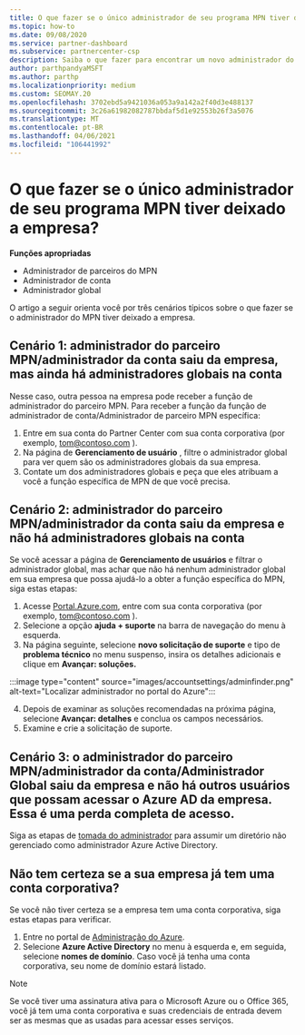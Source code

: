 ```yaml
---
title: O que fazer se o único administrador de seu programa MPN tiver deixado a empresa?
ms.topic: how-to
ms.date: 09/08/2020
ms.service: partner-dashboard
ms.subservice: partnercenter-csp
description: Saiba o que fazer para encontrar um novo administrador do MPN ou obter ajuda do administrador global da sua empresa. Além disso, saiba como adicionar um novo administrador global do Partner Center.
author: parthpandyaMSFT
ms.author: parthp
ms.localizationpriority: medium
ms.custom: SEOMAY.20
ms.openlocfilehash: 3702ebd5a9421036a053a9a142a2f40d3e488137
ms.sourcegitcommit: 3c26a61982082787bbdaf5d1e92553b26f3a5076
ms.translationtype: MT
ms.contentlocale: pt-BR
ms.lasthandoff: 04/06/2021
ms.locfileid: "106441992"
---
```

# <a name="what-to-do-if-the-only-admin-for-your-mpn-program-has-left-the-company"></a>O que fazer se o único administrador de seu programa MPN tiver deixado a empresa?

**Funções apropriadas**

- Administrador de parceiros do MPN
- Administrador de conta
- Administrador global

O artigo a seguir orienta você por três cenários típicos sobre o que fazer se o administrador do MPN tiver deixado a empresa.

## <a name="scenario-1-mpn-partner-adminaccount-admin-has-left-the-company-but-there-are-still-global-admins-in-the-account"></a>Cenário 1: administrador do parceiro MPN/administrador da conta saiu da empresa, mas ainda há administradores globais na conta

Nesse caso, outra pessoa na empresa pode receber a função de administrador do parceiro MPN. Para receber a função da função de administrador de conta/Administrador de parceiro MPN específica:

1. Entre em sua conta do Partner Center com sua conta corporativa (por exemplo, tom@contoso.com ).
1. Na página de **Gerenciamento de usuário** , filtre o administrador global para ver quem são os administradores globais da sua empresa. 
1. Contate um dos administradores globais e peça que eles atribuam a você a função específica de MPN de que você precisa. 

## <a name="scenario-2-mpn-partner-adminaccount-admin-has-left-the-company-and-there-are-no-global-admins-in-the-account"></a>Cenário 2: administrador do parceiro MPN/administrador da conta saiu da empresa e não há administradores globais na conta 

Se você acessar a página de **Gerenciamento de usuários** e filtrar o administrador global, mas achar que não há nenhum administrador global em sua empresa que possa ajudá-lo a obter a função específica do MPN, siga estas etapas:

1. Acesse [Portal.Azure.com](https://ms.portal.azure.com/), entre com sua conta corporativa (por exemplo, tom@contoso.com ). 
1. Selecione a opção **ajuda + suporte** na barra de navegação do menu à esquerda.
1. Na página seguinte, selecione **novo solicitação de suporte** e tipo de **problema técnico** no menu suspenso, insira os detalhes adicionais e clique em **Avançar: soluções.**

:::image type="content" source="images/accountsettings/adminfinder.png" alt-text="Localizar administrador no portal do Azure":::

4. Depois de examinar as soluções recomendadas na próxima página, selecione **Avançar: detalhes** e conclua os campos necessários.
1. Examine e crie a solicitação de suporte.


## <a name="scenario-3-mpn-partner-adminaccount-adminglobal-admin-has-left-the-company-and-there-are-no-other-users-who-can-access-the-companys-azure-ad-this-is-a-complete-loss-of-access"></a>Cenário 3: o administrador do parceiro MPN/administrador da conta/Administrador Global saiu da empresa e não há outros usuários que possam acessar o Azure AD da empresa. Essa é uma perda completa de acesso.

Siga as etapas de [tomada do administrador](/azure/active-directory/users-groups-roles/domains-admin-takeover#internal-admin-takeover) para assumir um diretório não gerenciado como administrador Azure Active Directory.

## <a name="not-sure-if-your-company-already-has-a-work-account"></a>Não tem certeza se a sua empresa já tem uma conta corporativa?

Se você não tiver certeza se a empresa tem uma conta corporativa, siga estas etapas para verificar.

1. Entre no portal de [Administração do Azure](https://ms.portal.azure.com).
2. Selecione **Azure Active Directory** no menu à esquerda e, em seguida, selecione **nomes de domínio**.
Caso você já tenha uma conta corporativa, seu nome de domínio estará listado.

>[!Note]
>Se você tiver uma assinatura ativa para o Microsoft Azure ou o Office 365, você já tem uma conta corporativa e suas credenciais de entrada devem ser as mesmas que as usadas para acessar esses serviços.